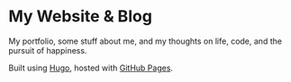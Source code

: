 # My Website & Blog

My portfolio, some stuff about me, and my thoughts on life, code, and the pursuit of happiness.

Built using [Hugo](https://gohugo.io/), hosted with [GitHub Pages](https://pages.github.com/).
